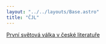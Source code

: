 ```yaml
---
layout: "../../layouts/Base.astro"
title: "ČJL"
---
```


[První světová válka v české literatuře](/cjl/prvni-svetova-valka)
